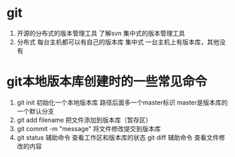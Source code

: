 # git
1. 开源的分布式的版本管理工具 了解svn 集中式的版本管理工具
2. 分布式 每台主机都可以有自己的版本库  集中式 一台主机上有版本库，其他没有
# git本地版本库创建时的一些常见命令
1. git init 初始化一个本地版本库  路径后面多一个master标识 master是版本库的一个默认分支
2. git add filename 把文件添加到版本库（暂存区）
3. git commit -m "message" 将文件修改提交到版本库
4. git status 辅助命令 查看工作区和版本库的状态   git diff 辅助命令 查看文件修改的内容